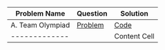 |Problem Name| Question  | Solution |
| ------------- | ------------- | ------------- |
| A. Team Olympiad |[Problem](https://codeforces.com/contest/490/problem/A)  | [ Code ](https://github.com/HaZem-Osama911/Problems/tree/main/Codeforces/A.%20Team%20Olympiad)  |
| ------------- || Content Cell  | Content Cell  |
